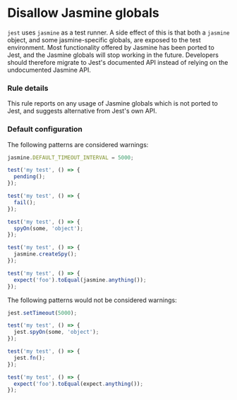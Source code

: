 # Disallow Jasmine globals

`jest` uses `jasmine` as a test runner. A side effect of this is that both a
`jasmine` object, and some jasmine-specific globals, are exposed to the test
environment. Most functionality offered by Jasmine has been ported to Jest, and
the Jasmine globals will stop working in the future. Developers should therefore
migrate to Jest's documented API instead of relying on the undocumented Jasmine
API.

### Rule details

This rule reports on any usage of Jasmine globals which is not ported to Jest,
and suggests alternative from Jest's own API.

### Default configuration

The following patterns are considered warnings:

```js
jasmine.DEFAULT_TIMEOUT_INTERVAL = 5000;

test('my test', () => {
  pending();
});

test('my test', () => {
  fail();
});

test('my test', () => {
  spyOn(some, 'object');
});

test('my test', () => {
  jasmine.createSpy();
});

test('my test', () => {
  expect('foo').toEqual(jasmine.anything());
});
```

The following patterns would not be considered warnings:

```js
jest.setTimeout(5000);

test('my test', () => {
  jest.spyOn(some, 'object');
});

test('my test', () => {
  jest.fn();
});

test('my test', () => {
  expect('foo').toEqual(expect.anything());
});
```
